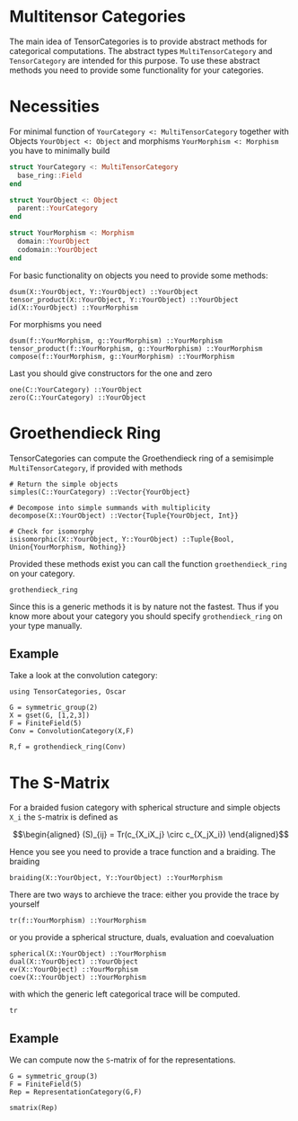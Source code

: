 # Multitensor Categories

The main idea of TensorCategories is to provide abstract methods for categorical computations.
The abstract types `MultiTensorCategory` and `TensorCategory` are intended for
this purpose. To use these abstract methods you need to provide some functionality
for your categories.

# Necessities

For minimal function of `YourCategory <: MultiTensorCategory` together with Objects
`YourObject <: Object` and morphisms `YourMorphism <: Morphism` you have to minimally build

```julia
struct YourCategory <: MultiTensorCategory
  base_ring::Field
end

struct YourObject <: Object
  parent::YourCategory
end

struct YourMorphism <: Morphism
  domain::YourObject
  codomain::YourObject
end
```

For basic functionality on objects you need to provide some methods:

```
dsum(X::YourObject, Y::YourObject) ::YourObject
tensor_product(X::YourObject, Y::YourObject) ::YourObject
id(X::YourObject) ::YourMorphism
```

For morphisms you need

```
dsum(f::YourMorphism, g::YourMorphism) ::YourMorphism
tensor_product(f::YourMorphism, g::YourMorphism) ::YourMorphism
compose(f::YourMorphism, g::YourMorphism) ::YourMorphism
```

Last you should give constructors for the one and zero

```
one(C::YourCategory) ::YourObject
zero(C::YourCategory) ::YourObject
```

# Groethendieck Ring

TensorCategories can compute the Groethendieck ring of a semisimple `MultiTensorCategory`,
if provided with methods

```
# Return the simple objects
simples(C::YourCategory) ::Vector{YourObject}

# Decompose into simple summands with multiplicity
decompose(X::YourObject) ::Vector{Tuple{YourObject, Int}}

# Check for isomorphy
isisomorphic(X::YourObject, Y::YourObject) ::Tuple{Bool, Union{YourMorphism, Nothing}}
```

Provided these methods exist you can call the function `groethendieck_ring` on your
category.

```@docs
grothendieck_ring
```

Since this is a generic methods it is by nature not the fastest. Thus if you know more
about your category you should specify `grothendieck_ring` on your type manually.

## Example

Take a look at the convolution category:

```@setup Ex
using TensorCategories, Oscar
```


```@example Ex
G = symmetric_group(2)
X = gset(G, [1,2,3])
F = FiniteField(5)
Conv = ConvolutionCategory(X,F)

R,f = grothendieck_ring(Conv)
```

# The S-Matrix

For a braided fusion category with spherical structure and simple objects ``X_i``
the ``S``-matrix is defined as

```math
\begin{aligned}
(S)_{ij} = Tr(c_{X_iX_j} \circ c_{X_jX_i})
\end{aligned}
```

Hence you see you need to provide a trace function and a braiding. The braiding

```
braiding(X::YourObject, Y::YourObject) ::YourMorphism
```

There are two ways to archieve the trace: either you provide the trace by yourself

```
tr(f::YourMorphism) ::YourMorphism
```

or you provide a spherical structure, duals, evaluation and coevaluation

```
spherical(X::YourObject) ::YourMorphism
dual(X::YourObject) ::YourObject
ev(X::YourObject) ::YourMorphism
coev(X::YourObject) ::YourMorphism
```

with which the generic left categorical trace will be computed.

```@docs
tr
```

## Example

We can compute now the ``S``-matrix of for the representations.

```@example Ex
G = symmetric_group(3)
F = FiniteField(5)
Rep = RepresentationCategory(G,F)

smatrix(Rep)
```
